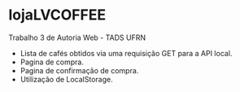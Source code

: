 # lojaLVCOFFEE


Trabalho 3 de Autoria Web - TADS UFRN
- Lista de cafés obtidos via uma requisição GET para a API local.
- Pagina de compra.
- Pagina de confirmação de compra.
- Utilização de LocalStorage.
